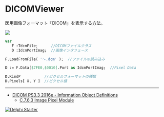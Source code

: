 # DICOMViewer

医用画像フォーマット「DICOM」を表示する方法。

![](https://github.com/LUXOPHIA/DICOMViewer/raw/master/--------/_SCREENSHOT/DICOMViewer.png)

```Pascal
var
   F :TdcmFile;      //DICOMファイルクラス
   D :IdcmPortImag;  //画像インタフェース

F.LoadFromFile( '～.dcm' );  //ファイルの読み込み

D := F.Data[$7FE0,$0010].Port as IdcmPortImag;  //Pixel Data

D.KindP           //ピクセルフォーマットの種類
D.Pixels[ X, Y ]  //ピクセル値
```

----

* [DICOM PS3.3 2016e - Information Object Definitions](http://dicom.nema.org/medical/dicom/current/output/html/part03.html)
    * [C.7.6.3 Image Pixel Module](http://dicom.nema.org/medical/dicom/current/output/html/part03.html#sect_C.7.6.3.1.2)

[![Delphi Starter](http://img.en25.com/EloquaImages/clients/Embarcadero/%7B063f1eec-64a6-4c19-840f-9b59d407c914%7D_dx-starter-bn159.png)](https://www.embarcadero.com/jp/products/delphi/starter)